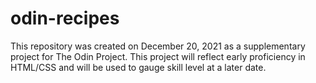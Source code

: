 # odin-recipes
This repository was created on December 20, 2021 as a supplementary project for The Odin Project. This project will reflect early proficiency in HTML/CSS and will be used to gauge skill level at a later date.
